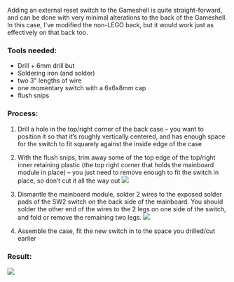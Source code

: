 ---
---

Adding an external reset switch to the Gameshell is quite straight-forward, and can be done with very minimal alterations to the back of the Gameshell. In this case, I’ve modified the non-LEGO back, but it would work just as effectively on that back too.

### Tools needed:

- Drill + 6mm drill but
- Soldering iron (and solder)
- two 3" lengths of wire
- one momentary switch with a 6x6x8mm cap
- flush snips

### Process:

1. Drill a hole in the top/right corner of the back case – you want to position it so that it’s roughly vertically centered, and has enough space for the switch to fit squarely against the inside edge of the case
2. With the flush snips, trim away some of the top edge of the top/right inner retaining plastic (the top right corner that holds the mainboard module in place) – you just need to remove enough to fit the switch in place, so don’t cut it all the way out
  ![](https://i.imgur.com/kgrTMUZ.jpg)
  
3. Dismantle the mainboard module, solder 2 wires to the exposed solder pads of the SW2 switch on the back side of the mainboard. You should solder the other end of the wires to the 2 legs on one side of the switch, and fold or remove the remaining two legs.
  ![](https://i.imgur.com/dHVYDCP.jpg)
  
4. Assemble the case, fit the new switch in to the space you drilled/cut earlier

### Result:
![](https://i.imgur.com/xAxPLcL.jpg)
